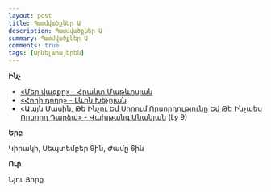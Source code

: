 ```yaml
---
layout: post
title: Պատմվածքներ Ա
description: Պատմվածքներ Ա
summary: Պատմվածքներ Ա
comments: true
tags: [Արևելահայերեն]
---
```


**Ինչ**

- [«Մեր վազքը» - Հրանտ Մաթևոսյան](/assets/files/Հրանտ%20Մաթևոսյան/Մեր%20վազքը.txt)
- [«Հողի դողը» - Լևոն Խեչոյան](/assets/files/Լևոն%20Խեչոյան/Հողի%20դողը.txt)
- [«Աայն Մասին, Թե Ինչու Եմ Սիրում Որսորդությունը Եվ Թե Ինչպես Որսորդ Դարձա» - Վախթանգ Անանյան](/assets/files/Վախթանգ%20Անանյան/Պատմվածքներ.pdf) (էջ 9)

**Երբ**

Կիրակի, Սեպտեմբեր 9ին, Ժամը 6ին

**Ուր**

Նյու Յորք
